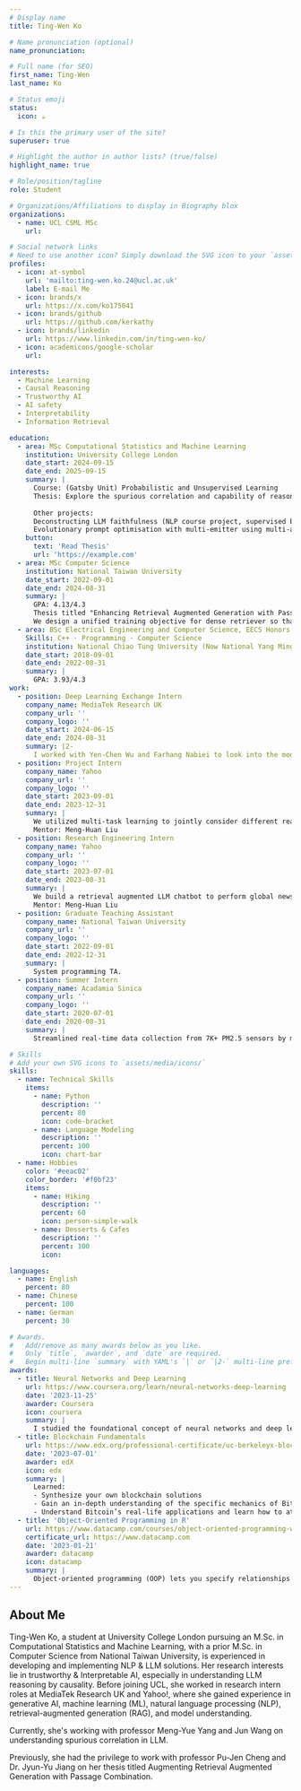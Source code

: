 ```yaml
---
# Display name
title: Ting-Wen Ko

# Name pronunciation (optional)
name_pronunciation: 

# Full name (for SEO)
first_name: Ting-Wen
last_name: Ko

# Status emoji
status:
  icon: ☕️

# Is this the primary user of the site?
superuser: true

# Highlight the author in author lists? (true/false)
highlight_name: true

# Role/position/tagline
role: Student

# Organizations/Affiliations to display in Biography blox
organizations:
  - name: UCL CSML MSc
    url: 

# Social network links
# Need to use another icon? Simply download the SVG icon to your `assets/media/icons/` folder.
profiles:
  - icon: at-symbol
    url: 'mailto:ting-wen.ko.24@ucl.ac.uk'
    label: E-mail Me
  - icon: brands/x
    url: https://x.com/ko175041
  - icon: brands/github
    url: https://github.com/kerkathy
  - icon: brands/linkedin
    url: https://www.linkedin.com/in/ting-wen-ko/
  - icon: academicons/google-scholar
    url: 

interests:
  - Machine Learning
  - Causal Reasoning
  - Trustworthy AI
  - AI safety
  - Interpretability
  - Information Retrieval

education:
  - area: MSc Computational Statistics and Machine Learning
    institution: University College London
    date_start: 2024-09-15
    date_end: 2025-09-15
    summary: |
      Course: (Gatsby Unit) Probabilistic and Unsupervised Learning
      Thesis: Explore the spurious correlation and capability of reasoning LLMs with Prof. Meng-Yue Yang and Prof. Jun Wang.
      
      Other projects: 
      Deconstructing LLM faithfulness (NLP course project, supervised by Noah Siegel), 
      Evolutionary prompt optimisation with multi-emitter using multi-armed bandit for text2img generation (Open-endedness course project, supervised by Davide Paglieri)
    button:
      text: 'Read Thesis'
      url: 'https://example.com'
  - area: MSc Computer Science
    institution: National Taiwan University
    date_start: 2022-09-01
    date_end: 2024-08-31
    summary: |
      GPA: 4.13/4.3
      Thesis titled "Enhancing Retrieval Augmented Generation with Passage Combination", supervised by Prof. Pu-Jen Cheng and Dr. Jyun-Yu Jiang.
      We design a unified training objective for dense retriever so that it finds a suitable (not only relevant!) set documents, implicitly considering mutual information, for downstream retrieval augmented question answering⭐
  - area: BSc Electrical Engineering and Computer Science, EECS Honors Program
    Skills: C++ · Programming · Computer Science
    institution: National Chiao Tung University (Now National Yang Ming Chiao Tung University)
    date_start: 2018-09-01
    date_end: 2022-08-31
    summary: |
      GPA: 3.93/4.3
work:
  - position: Deep Learning Exchange Intern
    company_name: MediaTek Research UK
    company_url: ''
    company_logo: ''
    date_start: 2024-06-15
    date_end: 2024-08-31
    summary: |2-
      I worked with Yen-Chen Wu and Farhang Nabiei to look into the model representation when LLM reasons, and explore the potential of language diffusion model.
  - position: Project Intern
    company_name: Yahoo
    company_url: ''
    company_logo: ''
    date_start: 2023-09-01
    date_end: 2023-12-31
    summary: |
      We utilized multi-task learning to jointly consider different readability signals and enhance readability prediction performance for global news articles.
      Mentor: Meng-Huan Liu
  - position: Research Engineering Intern
    company_name: Yahoo
    company_url: ''
    company_logo: ''
    date_start: 2023-07-01
    date_end: 2023-08-31
    summary: |
      We build a retrieval augmented LLM chatbot to perform global news QA using Langchain and ChromaDB.
      Mentor: Meng-Huan Liu
  - position: Graduate Teaching Assistant
    company_name: National Taiwan University
    company_url: ''
    company_logo: ''
    date_start: 2022-09-01
    date_end: 2022-12-31
    summary: |
      System programming TA.
  - position: Summer Intern
    company_name: Acadamia Sinica
    company_url: ''
    company_logo: ''
    date_start: 2020-07-01
    date_end: 2020-08-31
    summary: |
      Streamlined real-time data collection from 7K+ PM2.5 sensors by multithreading and reduced memory usage by 75%.

# Skills
# Add your own SVG icons to `assets/media/icons/`
skills:
  - name: Technical Skills
    items:
      - name: Python
        description: ''
        percent: 80
        icon: code-bracket
      - name: Language Modeling
        description: ''
        percent: 100
        icon: chart-bar
  - name: Hobbies
    color: '#eeac02'
    color_border: '#f0bf23'
    items:
      - name: Hiking
        description: ''
        percent: 60
        icon: person-simple-walk
      - name: Desserts & Cafes
        description: ''
        percent: 100
        icon: 

languages:
  - name: English
    percent: 80
  - name: Chinese
    percent: 100
  - name: German
    percent: 30

# Awards.
#   Add/remove as many awards below as you like.
#   Only `title`, `awarder`, and `date` are required.
#   Begin multi-line `summary` with YAML's `|` or `|2-` multi-line prefix and indent 2 spaces below.
awards:
  - title: Neural Networks and Deep Learning
    url: https://www.coursera.org/learn/neural-networks-deep-learning
    date: '2023-11-25'
    awarder: Coursera
    icon: coursera
    summary: |
      I studied the foundational concept of neural networks and deep learning. By the end, I was familiar with the significant technological trends driving the rise of deep learning; build, train, and apply fully connected deep neural networks; implement efficient (vectorized) neural networks; identify key parameters in a neural network’s architecture; and apply deep learning to your own applications.
  - title: Blockchain Fundamentals
    url: https://www.edx.org/professional-certificate/uc-berkeleyx-blockchain-fundamentals
    date: '2023-07-01'
    awarder: edX
    icon: edx
    summary: |
      Learned:
      - Synthesize your own blockchain solutions
      - Gain an in-depth understanding of the specific mechanics of Bitcoin
      - Understand Bitcoin’s real-life applications and learn how to attack and destroy Bitcoin, Ethereum, smart contracts and Dapps, and alternatives to Bitcoin’s Proof-of-Work consensus algorithm
  - title: 'Object-Oriented Programming in R'
    url: https://www.datacamp.com/courses/object-oriented-programming-with-s3-and-r6-in-r
    certificate_url: https://www.datacamp.com
    date: '2023-01-21'
    awarder: datacamp
    icon: datacamp
    summary: |
      Object-oriented programming (OOP) lets you specify relationships between functions and the objects that they can act on, helping you manage complexity in your code. This is an intermediate level course, providing an introduction to OOP, using the S3 and R6 systems. S3 is a great day-to-day R programming tool that simplifies some of the functions that you write. R6 is especially useful for industry-specific analyses, working with web APIs, and building GUIs.
---
```


## About Me

Ting-Wen Ko, a student at University College London pursuing an M.Sc. in Computational Statistics and Machine Learning, with a prior M.Sc. in Computer Science from National Taiwan University, is experienced in developing and implementing NLP & LLM solutions. Her research interests lie in trustworthy & Interpretable AI, especially in understanding LLM reasoning by causality. Before joining UCL, she worked in research intern roles at MediaTek Research UK and Yahoo!, where she gained experience in generative AI, machine learning (ML), natural language processing (NLP), retrieval-augmented generation (RAG), and model understanding. 

Currently, she's working with professor Meng-Yue Yang and Jun Wang on understanding spurious correlation in LLM.

Previously, she had the privilege to work with professor Pu-Jen Cheng and Dr. Jyun-Yu Jiang on her thesis titled Augmenting Retrieval Augmented Generation with Passage Combination.
